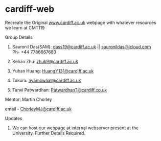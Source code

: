 # cardiff-web
Recreate the Original www.cardiff.ac.uk webpage with whatever resources we learn at CMT119

Group Details 


1. Sauronil Das(SAM): dass19@cardiff.ac.uk || sauronildas@icloud.com
   Ph- +44 7786667683

2. Kehan Zhu: zhuk9@cardiff.ac.uk

3. Yuhan Huang: HuangY131@cardiff.ac.uk

4. Takura: nyamowaat@cardiff.ac.uk

4. Tanvi Patwardhan: PatwardhanT@cardiff.co.uk



Mentor: Martin Chorley

email - ChorleyMJ@cardiff.ac.uk

Updates

1. We can host our webpage at internal webserver present at the University. Further Details Required.
